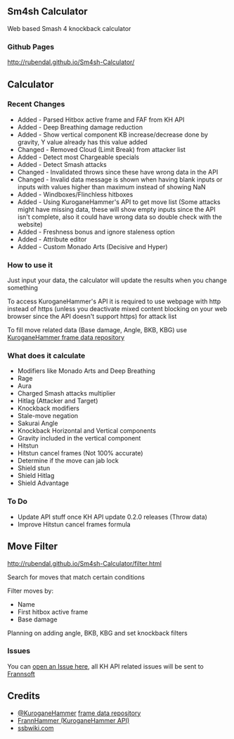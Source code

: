 ## Sm4sh Calculator
Web based Smash 4 knockback calculator

### Github Pages
http://rubendal.github.io/Sm4sh-Calculator/

## Calculator

### Recent Changes
* Added - Parsed Hitbox active frame and FAF from KH API
* Added - Deep Breathing damage reduction
* Added - Show vertical component KB increase/decrease done by gravity, Y value already has this value added
* Changed - Removed Cloud (Limit Break) from attacker list
* Added - Detect most Chargeable specials
* Added - Detect Smash attacks
* Changed - Invalidated throws since these have wrong data in the API
* Changed - Invalid data message is shown when having blank inputs or inputs with values higher than maximum instead of showing NaN
* Added - Windboxes/Flinchless hitboxes
* Added - Using KuroganeHammer's API to get move list (Some attacks might have missing data, these will show empty inputs since the API isn't complete, also it could have wrong data so double check with the website)
* Added - Freshness bonus and ignore staleness option
* Added - Attribute editor
* Added - Custom Monado Arts (Decisive and Hyper)

### How to use it
Just input your data, the calculator will update the results when you change something

To access KuroganeHammer's API it is required to use webpage with http instead of https (unless you deactivate mixed content blocking on your web browser since the API doesn't support https) for attack list

To fill move related data (Base damage, Angle, BKB, KBG) use [KuroganeHammer frame data repository](http://kuroganehammer.com/Smash4)

### What does it calculate
* Modifiers like Monado Arts and Deep Breathing
* Rage
* Aura
* Charged Smash attacks multiplier
* Hitlag (Attacker and Target)
* Knockback modifiers
* Stale-move negation
* Sakurai Angle
* Knockback Horizontal and Vertical components
* Gravity included in the vertical component
* Hitstun
* Hitstun cancel frames (Not 100% accurate)
* Determine if the move can jab lock
* Shield stun
* Shield Hitlag
* Shield Advantage

### To Do
* Update API stuff once KH API update 0.2.0 releases (Throw data)
* Improve Hitstun cancel frames formula

## Move Filter
http://rubendal.github.io/Sm4sh-Calculator/filter.html

Search for moves that match certain conditions

Filter moves by:
* Name
* First hitbox active frame
* Base damage

Planning on adding angle, BKB, KBG and set knockback filters


### Issues
You can [open an Issue here](https://github.com/rubendal/Sm4sh-Calculator-Web/issues), all KH API related issues will be sent to [Frannsoft](https://github.com/Frannsoft/FrannHammer)

## Credits
* [@KuroganeHammer](https://twitter.com/KuroganeHammer) [frame data repository](http://kuroganehammer.com/Smash4)
* [FrannHammer (KuroganeHammer API)](https://github.com/Frannsoft/FrannHammer)
* [ssbwiki.com](http://www.ssbwiki.com)
